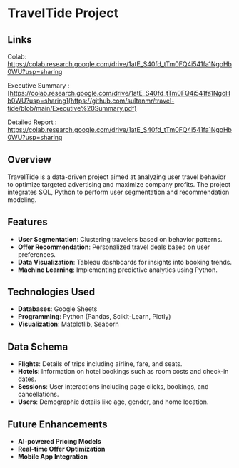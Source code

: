 # TravelTide Project
## Links
Colab: https://colab.research.google.com/drive/1atE_S40fd_tTm0FQ4i541fa1NgoHb0WU?usp=sharing

Executive Summary : [https://colab.research.google.com/drive/1atE_S40fd_tTm0FQ4i541fa1NgoHb0WU?usp=sharing](https://github.com/sultanmr/travel-tide/blob/main/Executive%20Summary.pdf)

Detailed Report  : https://colab.research.google.com/drive/1atE_S40fd_tTm0FQ4i541fa1NgoHb0WU?usp=sharing

## Overview
TravelTide is a data-driven project aimed at analyzing user travel behavior to optimize targeted advertising and maximize company profits. The project integrates SQL, Python to perform user segmentation and recommendation modeling.

## Features
- **User Segmentation**: Clustering travelers based on behavior patterns.
- **Offer Recommendation**: Personalized travel deals based on user preferences.
- **Data Visualization**: Tableau dashboards for insights into booking trends.
- **Machine Learning**: Implementing predictive analytics using Python.

## Technologies Used
- **Databases**: Google Sheets
- **Programming**: Python (Pandas, Scikit-Learn, Plotly)
- **Visualization**: Matplotlib, Seaborn

## Data Schema
- **Flights**: Details of trips including airline, fare, and seats.
- **Hotels**: Information on hotel bookings such as room costs and check-in dates.
- **Sessions**: User interactions including page clicks, bookings, and cancellations.
- **Users**: Demographic details like age, gender, and home location.

## Future Enhancements
- **AI-powered Pricing Models**
- **Real-time Offer Optimization**
- **Mobile App Integration**
